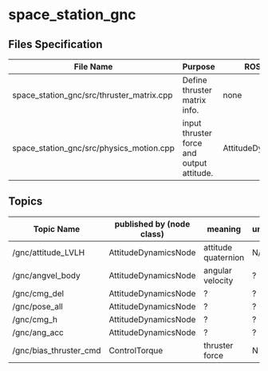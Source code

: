 # space_station_gnc

## Files Specification
| File Name | Purpose | ROS Nodes |
| ---- | ---- | ---- |
| space_station_gnc/src/thruster_matrix.cpp | Define thruster matrix info. | none |
| space_station_gnc/src/physics_motion.cpp | input thruster force and output attitude. | AttitudeDynamicsNode |

## Topics

| Topic Name | published by (node class) | meaning | unit | Type |
| ---- | ---- | ---- | ---- | ---- |
| /gnc/attitude_LVLH | AttitudeDynamicsNode | attitude quaternion | N/A | Quaternion |
| /gnc/angvel_body | AttitudeDynamicsNode | angular velocity | ? | Vector3 |
| /gnc/cmg_del | AttitudeDynamicsNode | ? | ? | ? |
| /gnc/pose_all | AttitudeDynamicsNode | ? | ? | ? |
| /gnc/cmg_h | AttitudeDynamicsNode | ? | ? | ? |
| /gnc/ang_acc | AttitudeDynamicsNode | ? | ? | ? |
| /gnc/bias_thruster_cmd | ControlTorque | thruster force | N ? | ? |
